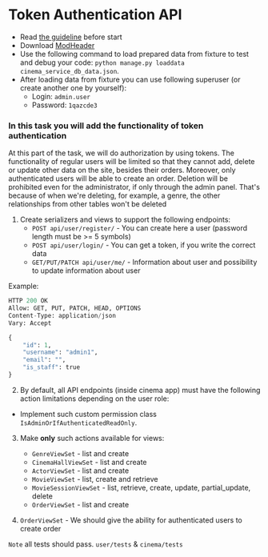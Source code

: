 # Token Authentication API

- Read [the guideline](https://github.com/mate-academy/py-task-guideline/blob/main/README.md) before start
- Download [ModHeader](https://chrome.google.com/webstore/detail/modheader/idgpnmonknjnojddfkpgkljpfnnfcklj?hl=en)
- Use the following command to load prepared data from fixture to test and debug your code:
  `python manage.py loaddata cinema_service_db_data.json`.
- After loading data from fixture you can use following superuser (or create another one by yourself):
  - Login: `admin.user`
  - Password: `1qazcde3`

### In this task you will add the functionality of token authentication

At this part of the task, we will do authorization by using tokens. The functionality of regular users will be limited so that they cannot add, delete or update other data on the site, besides their orders.  Moreover, only authenticated users will be able to create an order.  Deletion will be prohibited even for the administrator, if only through the admin panel. That's because of  when we're deleting, for example, a genre, the other relationships from other tables won't be deleted

1. Create serializers and views to support the following endpoints:
   * `POST api/user/register/` - You can create here a user (password length must be >= 5 symbols)
   * `POST api/user/login/` - You can get a token, if you write the correct data
   * `GET/PUT/PATCH api/user/me/` - Information about user and possibility to update information about user


Example:
```python
HTTP 200 OK
Allow: GET, PUT, PATCH, HEAD, OPTIONS
Content-Type: application/json
Vary: Accept

{
    "id": 1,
    "username": "admin1",
    "email": "",
    "is_staff": true
}
```

2. By default, all API endpoints (inside cinema app) must have the following action limitations depending on the user role:

 * Implement such custom permission class `IsAdminOrIfAuthenticatedReadOnly`.

3. Make **only** such actions available for views:
   * `GenreViewSet` - list and create
   * `CinemaHallViewSet` - list and create
   * `ActorViewSet` - list and create 
   * `MovieViewSet` - list, create and retrieve
   * `MovieSessionViewSet` - list, retrieve, create, update, partial_update, delete
   * `OrderViewSet` - list and create


4. `OrderViewSet` - We should give the ability for authenticated users to create order

`Note` all tests should pass. `user/tests` & `cinema/tests`
